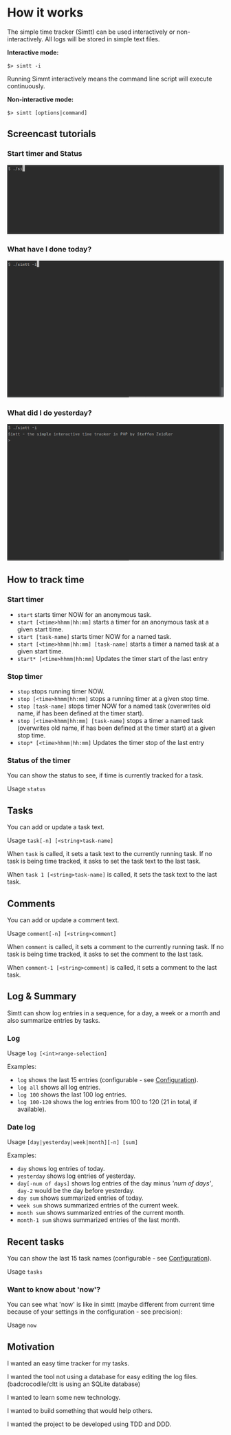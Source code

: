 # How it works

The simple time tracker (Simtt) can be used interactively
 or non-interactively. All logs will be stored in simple text files.

**Interactive mode:**
```
$> simtt -i
```

Running Simmt interactively means the command line script will execute
 continuously.

**Non-interactive mode:**
```
$> simtt [options|command]
```


## Screencast tutorials

### Start timer and Status

![Start timer and Status](https://github.com/sigma-z/simtt/raw/master/docs/assets/start_timer_and_status.gif)


### What have I done today?

![day and day sum](https://github.com/sigma-z/simtt/raw/master/docs/assets/day_and_day_sum.gif)


### What did I do yesterday?

![yesterday and yesterday sum](https://github.com/sigma-z/simtt/raw/master/docs/assets/yesterday_and_yesterday_sum.gif)


## How to track time

### Start timer

* `start` starts timer NOW for an anonymous task.
* `start [<time>hhmm|hh:mm]` starts a timer for an anonymous task at a given start time.
* `start [task-name]` starts timer NOW for a named task.
* `start [<time>hhmm|hh:mm] [task-name]` starts a timer a named task at a given start time.
* `start* [<time>hhmm|hh:mm]` Updates the timer start of the last entry


### Stop timer

* `stop` stops running timer NOW.
* `stop [<time>hhmm|hh:mm]` stops a running timer at a given stop time.
* `stop [task-name]` stops timer NOW for a named task (overwrites old name, if has been defined at the timer start).
* `stop [<time>hhmm|hh:mm] [task-name]` stops a timer a named task (overwrites old name, if has been defined at the timer start) at a given stop time.
* `stop* [<time>hhmm|hh:mm]` Updates the timer stop of the last entry


### Status of the timer

You can show the status to see, if time is currently tracked for a task.

Usage `status`


## Tasks

You can add or update a task text.

Usage `task[-n] [<string>task-name]`

When `task` is called, it sets a task text to the currently running task.
If no task is being time tracked, it asks to set the task text to the last task.

When `task 1 [<string>task-name]` is called, it sets the task text to the last task.


## Comments

You can add or update a comment text.

Usage `comment[-n] [<string>comment]`

When `comment` is called, it sets a comment to the currently running task.
If no task is being time tracked, it asks to set the comment to the last task.

When `comment-1 [<string>comment]` is called, it sets a comment to the last task.


## Log & Summary

Simtt can show log entries in a sequence, for a day, a week or a month
 and also summarize entries by tasks.


### Log

Usage `log [<int>range-selection]`

Examples:
* `log` shows the last 15 entries (configurable - see [Configuration](#Configuration)).
* `log all` shows all log entries.
* `log 100` shows the last 100 log entries.
* `log 100-120` shows the log entries from 100 to 120 (21 in total, if available).


### Date log

Usage `[day|yesterday|week|month][-n] [sum]`

Examples:
* `day` shows log entries of today.
* `yesterday` shows log entries of yesterday.
* `day[-num of days]` shows log entries of the day minus *'num of days'*, `day-2` would be the day before yesterday.
* `day sum` shows summarized entries of today.
* `week sum` shows summarized entries of the current week.
* `month sum` shows summarized entries of the current month.
* `month-1 sum` shows summarized entries of the last month.


## Recent tasks

You can show the last 15 task names (configurable - see [Configuration](#Configuration)).

Usage `tasks`


### Want to know about 'now'?

You can see what 'now' is like in simtt (maybe different from current time because of your settings in the configuration - see precision):

Usage `now`


## Motivation

I wanted an easy time tracker for my tasks.

I wanted the tool not using a database for easy editing the log files. (badcrocodile/cltt is using an SQLite database)

I wanted to learn some new technology.

I wanted to build something that would help others.

I wanted the project to be developed using TDD and DDD.
